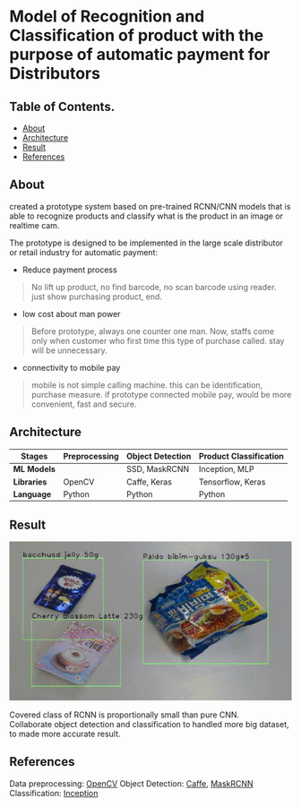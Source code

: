 
# **Model of Recognition and Classification of product with the purpose of automatic payment for Distributors**



## Table of Contents.
* [About](#about)
* [Architecture](#architecture)
* [Result](#result)
* [References](#references)


## About
created a prototype system based on pre-trained RCNN/CNN models that is able to recognize products and classify what is the product in an image or realtime cam.

The prototype is designed to be implemented in the large scale distributor or retail industry for automatic payment:
* Reduce payment process

> No lift up product, no find barcode, no scan barcode using reader.
> just show purchasing product, end.

* low cost about man power

> Before prototype, always one counter one man. Now, staffs come only when customer who first time this type of purchase called.
> stay will be unnecessary.

* connectivity to mobile pay

> mobile is not simple calling machine. this can be identification, purchase measure.
> if prototype connected mobile pay, would be more convenient, fast and secure.



## Architecture
Stages | Preprocessing | Object Detection | Product Classification
-------|---------------|------------------|------------------------
**ML Models** | | SSD, MaskRCNN | Inception, MLP
**Libraries** | OpenCV | Caffe, Keras | Tensorflow, Keras
**Language** | Python | Python | Python


## Result
![grab-landing-page](https://github.com/rib-president/Hide-on-bush/blob/master/sample/output.gif)

Covered class of RCNN is proportionally small than pure CNN.  
Collaborate object detection and classification to handled more big dataset, to made more accurate result.


## References
Data preprocessing: [OpenCV](http://https://opencv.org)
Object Detection: [Caffe](https://github.com/wupeng78/weiliu89-caffe), [MaskRCNN](https://github.com/matterport/Mask_RCNN)
Classification: [Inception](https://www.tensorflow.org/hub/tutorials/image_retraining)






